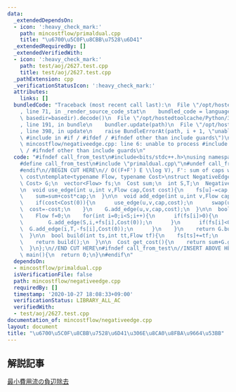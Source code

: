 ```yaml
---
data:
  _extendedDependsOn:
  - icon: ':heavy_check_mark:'
    path: mincostflow/primaldual.cpp
    title: "\u6700\u5C0F\u8CBB\u7528\u6D41"
  _extendedRequiredBy: []
  _extendedVerifiedWith:
  - icon: ':heavy_check_mark:'
    path: test/aoj/2627.test.cpp
    title: test/aoj/2627.test.cpp
  _pathExtension: cpp
  _verificationStatusIcon: ':heavy_check_mark:'
  attributes:
    links: []
  bundledCode: "Traceback (most recent call last):\n  File \"/opt/hostedtoolcache/Python/3.9.0/x64/lib/python3.9/site-packages/onlinejudge_verify/documentation/build.py\"\
    , line 71, in _render_source_code_stat\n    bundled_code = language.bundle(stat.path,\
    \ basedir=basedir).decode()\n  File \"/opt/hostedtoolcache/Python/3.9.0/x64/lib/python3.9/site-packages/onlinejudge_verify/languages/cplusplus.py\"\
    , line 191, in bundle\n    bundler.update(path)\n  File \"/opt/hostedtoolcache/Python/3.9.0/x64/lib/python3.9/site-packages/onlinejudge_verify/languages/cplusplus_bundle.py\"\
    , line 398, in update\n    raise BundleErrorAt(path, i + 1, \"unable to process\
    \ #include in #if / #ifdef / #ifndef other than include guards\")\nonlinejudge_verify.languages.cplusplus_bundle.BundleErrorAt:\
    \ mincostflow/negativeedge.cpp: line 6: unable to process #include in #if / #ifdef\
    \ / #ifndef other than include guards\n"
  code: "#ifndef call_from_test\n#include<bits/stdc++.h>\nusing namespace std;\n\n\
    #define call_from_test\n#include \"primaldual.cpp\"\n#undef call_from_test\n\n\
    #endif\n//BEGIN CUT HERE\n// O((F+F') E \\log V), F': sum of caps with negative\
    \ cost\ntemplate<typename Flow, typename Cost>\nstruct NegativeEdge{\n  PrimalDual<Flow,\
    \ Cost> G;\n  vector<Flow> fs;\n  Cost sum;\n  int S,T;\n  NegativeEdge(int n):G(n+2),fs(n+2,0),sum(0),S(n),T(n+1){}\n\
    \n  void use_edge(int u,int v,Flow cap,Cost cost){\n    fs[u]-=cap;\n    fs[v]+=cap;\n\
    \    sum=sum+cost*cap;\n  }\n\n  void add_edge(int u,int v,Flow cap,Cost cost){\n\
    \    if(cost<Cost(0)){\n      use_edge(u,v,cap,cost);\n      swap(u,v);\n    \
    \  cost=-cost;\n    }\n    G.add_edge(u,v,cap,cost);\n  }\n\n  bool build(){\n\
    \    Flow f=0;\n    for(int i=0;i<S;i++){\n      if(fs[i]>0){\n        f+=fs[i];\n\
    \        G.add_edge(S,i,+fs[i],Cost(0));\n      }\n      if(fs[i]<0){\n      \
    \  G.add_edge(i,T,-fs[i],Cost(0));\n      }\n    }\n    return G.build(S,T,f);\n\
    \  }\n\n  bool build(int ts,int tt,Flow tf){\n    fs[ts]+=tf;\n    fs[tt]-=tf;\n\
    \    return build();\n  }\n\n  Cost get_cost(){\n    return sum+G.get_cost();\n\
    \  }\n};\n//END CUT HERE\n#ifndef call_from_test\n//INSERT ABOVE HERE\nsigned\
    \ main(){\n  return 0;\n}\n#endif\n"
  dependsOn:
  - mincostflow/primaldual.cpp
  isVerificationFile: false
  path: mincostflow/negativeedge.cpp
  requiredBy: []
  timestamp: '2020-10-27 18:08:33+09:00'
  verificationStatus: LIBRARY_ALL_AC
  verifiedWith:
  - test/aoj/2627.test.cpp
documentation_of: mincostflow/negativeedge.cpp
layout: document
title: "\u6700\u5C0F\u8CBB\u7528\u6D41\u306E\u8CA0\u8FBA\u9664\u53BB"
---
```


## 解説記事
[最小費用流の負辺除去](https://snuke.hatenablog.com/entry/2017/06/07/115821)
